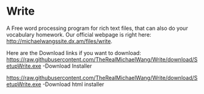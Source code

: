# Write
A Free word processing program for rich text files, that can also do your vocabulary homework.
Our official webpage is right here: http://michaelwangssite.dx.am/files/write.

Here are the Download links if you want to download:
https://raw.githubusercontent.com/TheRealMichaelWang/Write/download/SetupWrite.exe -Download Installer

https://raw.githubusercontent.com/TheRealMichaelWang/Write/download/SetupWrite.exe -Download html installer
